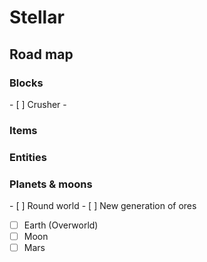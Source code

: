 <h1>Stellar</h1>

<h2>Road map</h2>
  <h3>Blocks</h3>
  - [ ] Crusher
  - 
  
  <h3>Items</h3>
  
  <h3>Entities</h3>
  
  <h3>Planets & moons</h3>
  - [ ] Round world
  - [ ] New generation of ores
  
  - [ ] Earth (Overworld)
  - [ ] Moon
  - [ ] Mars
